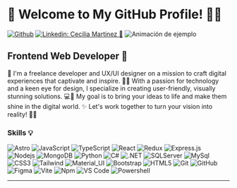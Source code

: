 # 🤍  Welcome to My GitHub Profile! 👋🏼

[![Github](https://img.shields.io/badge/-Github-000?style=flat&logo=Github&logoColor=white)](https://github.com/Cecimartinez)
[![Linkedin: Cecilia Martinez 🚀 ](https://img.shields.io/badge/-Cecilia-blue?style=flat-square&logo=Linkedin&logoColor=white&link=https://www.linkedin.com/in/thaianebraga/)](https://www.linkedin.com/in/cecilia-mart%C3%ADnez-%E2%9A%9B%EF%B8%8F-%F0%9F%9A%80-7420a524a)
![Animación de ejemplo](CeciDev.gif)

## Frontend Web Developer 🤍 
🚀 I'm a freelance developer and UX/UI designer on a mission to craft digital experiences that captivate and inspire. 🎨✨
With a passion for technology and a keen eye for design, I specialize in creating user-friendly, visually stunning solutions. 💻🌟
My goal is to bring your ideas to life and make them shine in the digital world. ✨ Let's work together to turn your vision into reality! 💪🤝

### Skills 💡
![Astro](https://img.shields.io/badge/-Astro-black?style=flat-square&logo=astro)
![JavaScript](https://img.shields.io/badge/-JavaScript-black?style=flat-square&logo=javascript)
![TypeScript](https://img.shields.io/badge/-TypeScript-black?style=flat-square&logo=typescript)
![React](https://img.shields.io/badge/-React-black?style=flat-square&logo=react)
![Redux](https://img.shields.io/badge/-Redux-black?style=flat-square&logo=Redux)
![Express.js](https://img.shields.io/badge/-Express-black?style=flat-square&logo=express)
![Nodejs](https://img.shields.io/badge/-Nodejs-black?style=flat-square&logo=Node.js)
![MongoDB](https://img.shields.io/badge/-MongoDB-black?style=flat-square&logo=mongodb)
![Python](https://img.shields.io/badge/-Python-000000?style=flat&logo=python)
![C#](https://img.shields.io/badge/-C%23-000000?style=flat&logo=c-sharp)
![.NET](https://img.shields.io/badge/-.NET-000000?style=flat&logo=.net)
![SQLServer](https://img.shields.io/badge/-Sql%20Server-black?style=flat-square&logo=microsoft-sql-server)
![MySql](https://img.shields.io/badge/-MySQL-black?style=flat-square&logo=mysql)
![CSS3](https://img.shields.io/badge/-CSS3-black?style=flat-square&logo=css3)
![Tailwind](https://img.shields.io/badge/-Tailwind-black?style=flat-square&logo=tailwindcss)
![Material_UI](https://img.shields.io/badge/-Material_UI-black?style=flat-square&logo=mui)
![Bootstrap](https://img.shields.io/badge/-Bootstrap-black?style=flat-square&logo=bootstrap)
![HTML5](https://img.shields.io/badge/-HTML5-black?style=flat-square&logo=html5&logoColor=white)
![Git](https://img.shields.io/badge/-Git-black?style=flat-square&logo=git)
![GitHub](https://img.shields.io/badge/-GitHub-black?style=flat-square&logo=github)
![Figma](https://img.shields.io/badge/-Figma-black?style=flat-square&logo=figma)
![Vite](https://img.shields.io/badge/-vite-black?style=flat-square&logo=vite)
![Npm](https://img.shields.io/badge/-npm-black?style=flat-square&logo=npm)
![VS Code](https://img.shields.io/badge/-VS%20Code-black?style=flat-square&logo=visual-studio) 
![Powershell](https://img.shields.io/badge/-Powershell-black?style=flat-square&logo=powershell)

---
